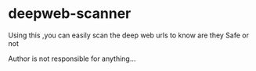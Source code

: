 # deepweb-scanner

Using this ,you can easily scan the deep web urls to know are they Safe or not

Author is not responsible for anything...
